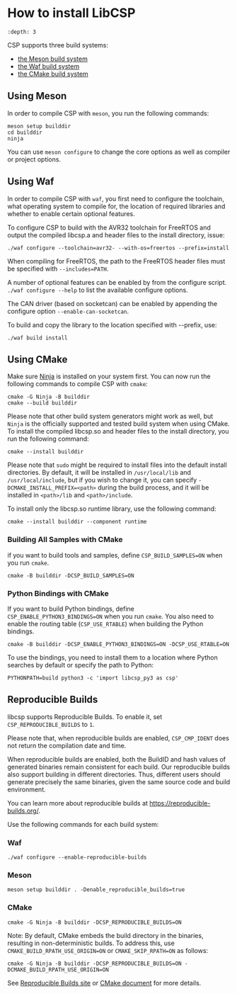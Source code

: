 # How to install LibCSP

```{contents}
:depth: 3
```

CSP supports three build systems:

- [the Meson build system](https://mesonbuild.com/)
- [the Waf build system](https://waf.io/)
- [the CMake build system](https://cmake.org/)

## Using Meson

In order to compile CSP with `meson`, you
run the following commands:

```shell
meson setup builddir
cd builddir
ninja
```

You can use `meson configure` to change the
core options as well as compiler or project options.

## Using Waf

In order to compile CSP with `waf`, you
first need to configure the toolchain, what operating system to compile
for, the location of required libraries and whether to enable certain
optional features.

To configure CSP to build with the AVR32 toolchain for FreeRTOS and
output the compiled libcsp.a and header files to the install directory,
issue:

```shell
./waf configure --toolchain=avr32- --with-os=freertos --prefix=install
```

When compiling for FreeRTOS, the path to the FreeRTOS header files must
be specified with `--includes=PATH`.

A number of optional features can be enabled by from the configure
script.
`./waf configure --help` to list the
available configure options.

The CAN driver (based on socketcan) can be enabled by appending the
configure option `--enable-can-socketcan`.

To build and copy the library to the location specified with --prefix,
use:

```shell
./waf build install
```

## Using CMake

Make sure [Ninja](https://ninja-build.org/) is installed on your system first.
You can now run the following commands to compile CSP with `cmake`:

```shell
cmake -G Ninja -B builddir
cmake --build builddir
```

Please note that other build system generators might work as well, but `Ninja` is the officially
supported and tested build system when using CMake.
To install the compiled libcsp.so and header files to the install directory,
you run the following command:

```shell
cmake --install builddir
```

Please note that `sudo` might be required to install files into the default install directories.
By default, it will be installed in `/usr/local/lib` and `/usr/local/include`,
but if you wish to change it, you can specify `-DCMAKE_INSTALL_PREFIX=<path>`
during the build process, and it will be installed in `<path>/lib` and `<path>/include`.

To install only the libcsp.so runtime library,
use the following command:

```shell
cmake --install builddir --component runtime
```

### Building All Samples with CMake

if you want to build tools and samples, define `CSP_BUILD_SAMPLES=ON`
when you run `cmake`.

```shell
cmake -B builddir -DCSP_BUILD_SAMPLES=ON
```

### Python Bindings with CMake

If you want to build Python bindings, define
`CSP_ENABLE_PYTHON3_BINDINGS=ON` when you run `cmake`. You also need
to enable the routing table (`CSP_USE_RTABLE`) when building the
Python bindings.

```shell
cmake -B builddir -DCSP_ENABLE_PYTHON3_BINDINGS=ON -DCSP_USE_RTABLE=ON
```

To use the bindings, you need to install them to a location where
Python searches by default or specify the path to Python:

```
PYTHONPATH=build python3 -c 'import libcsp_py3 as csp'
```


## Reproducible Builds

libcsp supports Reproducible Builds. To enable it, set
`CSP_REPRODUCIBLE_BUILDS` to `1`.

Please note that, when reproducible builds are enabled,
`CSP_CMP_IDENT` does not return the compilation date and time.

When reproducible builds are enabled, both the BuildID and hash values
of generated binaries remain consistent for each build. Our
reproducible builds also support building in different directories.
Thus, different users should generate precisely the same binaries,
given the same source code and build environment.

You can learn more about reproducible builds at
https://reproducible-builds.org/.

Use the following commands for each build system:

### Waf

```shell
./waf configure --enable-reproducible-builds
```

### Meson

```shell
meson setup builddir . -Denable_reproducible_builds=true
```

### CMake

```shell
cmake -G Ninja -B builddir -DCSP_REPRODUCIBLE_BUILDS=ON
```

Note: By default, CMake embeds the build directory in the binaries,
resulting in non-deterministic builds. To address this, use
`CMAKE_BUILD_RPATH_USE_ORIGIN=ON` or `CMAKE_SKIP_RPATH=ON` as follows:

```shell
cmake -G Ninja -B builddir -DCSP_REPRODUCIBLE_BUILDS=ON -DCMAKE_BUILD_RPATH_USE_ORIGIN=ON
```

See [Reproducible Builds site][1] or [CMake document][2] for more details.

[1]: https://reproducible-builds.org/docs/deterministic-build-systems/
[2]: https://cmake.org/cmake/help/latest/prop_tgt/BUILD_RPATH.html
